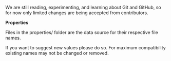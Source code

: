 <p>We are still reading, experimenting, and learning about Git and GitHub, so for now only limited changes are being accepted from contributors.</p>

<p><b>Properties</b></p>
<p>Files in the properties/ folder are the data source for their respective file names.</p>
<p>If you want to suggest new values please do so. For maximum compatibility existing names may not be changed or removed.</p>
